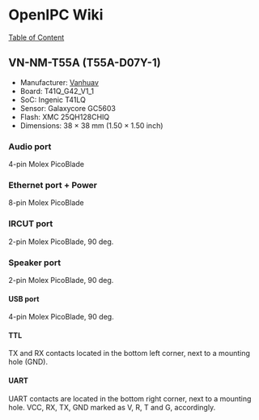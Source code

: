 # OpenIPC Wiki
[Table of Content](../../README.md)

VN-NM-T55A (T55A-D07Y-1)
------------------------


- Manufacturer: [Vanhuav](https://vanhua.en.alibaba.com/)
- Board: T41Q_G42_V1_1
- SoC: Ingenic T41LQ
- Sensor: Galaxycore GC5603
- Flash: XMC 25QH128CHIQ
- Dimensions: 38 × 38 mm (1.50 × 1.50 inch)

### Audio port
4-pin Molex PicoBlade

### Ethernet port + Power
8-pin Molex PicoBlade

### IRCUT port
2-pin Molex PicoBlade, 90 deg.

### Speaker port
2-pin Molex PicoBlade, 90 deg.

#### USB port
4-pin Molex PicoBlade, 90 deg.

#### TTL
TX and RX contacts located in the bottom left corner, next to a mounting hole (GND).

#### UART
UART contacts are located in the bottom right corner, next to a mounting hole.
VCC, RX, TX, GND marked as V, R, T and G, accordingly.
